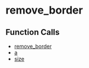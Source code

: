 # remove_border

## Function Calls
- [remove_border](CSD/kCSD/ica/kCsd1D_ICA/STICA_UTIL/remove_border.md)
- [a](CSD/kCSD/ica/kCsd1D_ICA/STICA_UTIL/a.md)
- [size](CSD/kCSD/ica/kCsd1D_ICA/STICA_UTIL/size.md)
